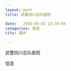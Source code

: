 ```yaml
--- 
layout: post 
title: 武警四川总队医院

date:   2016-05-03 13:39:56 
categories: 其他  
city: 福州
  
--- 
```

   
武警四川总队医院

信息

